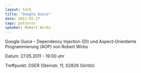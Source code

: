 ```yaml
---
layout: talk
title: "Google Guice"
date: 2011-05-27
tags: patterns
speaker: Robert Wirbs
---
```


Google Guice - Dependency Injection (DI) und Aspect-Orientierte Programmierung (AOP) von Robert Wirbs

Datum: 27.05.2011 - 19:00 uhr

Treffpunkt: DSER (Steinstr. 11, 02826 Görlitz)